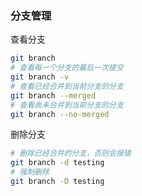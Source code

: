 ### 分支管理

查看分支

```sh
git branch
# 查看每一个分支的最后一次提交
git branch -v
# 查看已经合并到当前分支的分支
git branch --merged
# 查看尚未合并到当前分支的分支
git branch --no-merged
```

删除分支

```sh
# 删除已经合并的分支，否则会报错
git branch -d testing
# 强制删除
git branch -D testing
```

